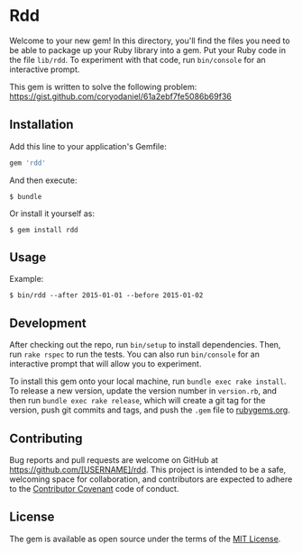 # Rdd

Welcome to your new gem! In this directory, you'll find the files you need to be able to package up your Ruby library into a gem. Put your Ruby code in the file `lib/rdd`. To experiment with that code, run `bin/console` for an interactive prompt.

This gem is written to solve the following problem: https://gist.github.com/coryodaniel/61a2ebf7fe5086b69f36

## Installation

Add this line to your application's Gemfile:

```ruby
gem 'rdd'
```

And then execute:

    $ bundle

Or install it yourself as:

    $ gem install rdd

## Usage

Example:

`$ bin/rdd --after 2015-01-01 --before 2015-01-02`

## Development

After checking out the repo, run `bin/setup` to install dependencies. Then, run `rake rspec` to run the tests. You can also run `bin/console` for an interactive prompt that will allow you to experiment.

To install this gem onto your local machine, run `bundle exec rake install`. To release a new version, update the version number in `version.rb`, and then run `bundle exec rake release`, which will create a git tag for the version, push git commits and tags, and push the `.gem` file to [rubygems.org](https://rubygems.org).

## Contributing

Bug reports and pull requests are welcome on GitHub at https://github.com/[USERNAME]/rdd. This project is intended to be a safe, welcoming space for collaboration, and contributors are expected to adhere to the [Contributor Covenant](contributor-covenant.org) code of conduct.


## License

The gem is available as open source under the terms of the [MIT License](http://opensource.org/licenses/MIT).

